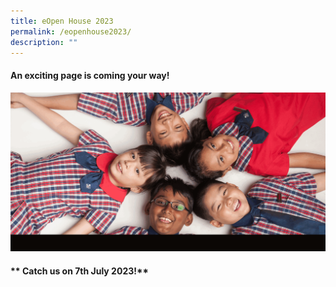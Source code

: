 ```yaml
---
title: eOpen House 2023
permalink: /eopenhouse2023/
description: ""
---
```

#### **An exciting page is coming your way!**
![](/images/yuhua.gif)
#### ** Catch us on 7th July 2023!**